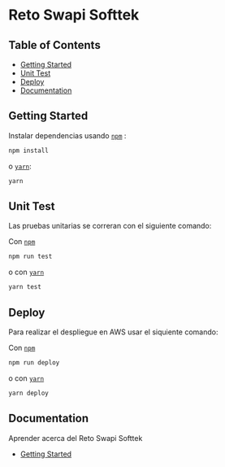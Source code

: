 
# Reto Swapi Softtek
## Table of Contents

- [Getting Started](#getting-started)
- [Unit Test](#unit-test)
- [Deploy](#deploy)
- [Documentation](#documentation)

## Getting Started


Instalar dependencias usando [`npm`](https://www.npmjs.com/) :

```bash
npm install
```

o [`yarn`](https://classic.yarnpkg.com/en/):

```bash
yarn
```


## Unit Test
Las pruebas unitarias se correran con el siguiente comando:

Con [`npm`](https://www.npmjs.com/)

```bash
npm run test
```
o con [`yarn`](https://classic.yarnpkg.com/en/)

```bash
yarn test
```


## Deploy

Para realizar el despliegue en AWS usar el siquiente comando:

Con [`npm`](https://www.npmjs.com/)

```bash
npm run deploy
```
o con [`yarn`](https://classic.yarnpkg.com/en/)

```bash
yarn deploy
```


## Documentation

Aprender acerca del Reto Swapi Softtek

- [Getting Started](https://github.com/fernandmorausky/reto_swapi_softtek/#getting-started)
